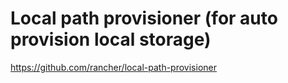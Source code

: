 # Local path provisioner (for auto provision local storage)
https://github.com/rancher/local-path-provisioner
